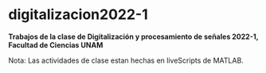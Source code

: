 # digitalizacion2022-1
<b> Trabajos de la clase de Digitalización y procesamiento de señales 2022-1, Facultad de Ciencias UNAM </b>

Nota: Las actividades de clase estan hechas en liveScripts de MATLAB.
